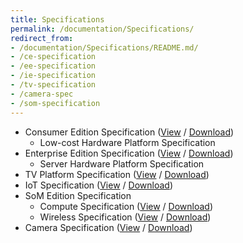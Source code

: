 ```yaml
---
title: Specifications
permalink: /documentation/Specifications/
redirect_from:
- /documentation/Specifications/README.md/
- /ce-specification
- /ee-specification
- /ie-specification
- /tv-specification
- /camera-spec
- /som-specification
---
```

- Consumer Edition Specification ([View](Specifications/96Boards-CE-Specification.pdf) / [Download](https://linaro.co/ce-specification))
   - Low-cost Hardware Platform Specification
- Enterprise Edition Specification ([View](/documentation/Specifications/96Boards-EE-Specification.pdf) / [Download](https://linaro.co/ee-specification))
   - Server Hardware Platform Specification
- TV Platform Specification ([View](/documentation/Specifications/96Boards-EE-TV-Platform-Specification.pdf) / [Download](https://linaro.co/tv-specification))
- IoT Specification ([View](/documentation/Specifications/96Boards-IE-Specification.pdf) / [Download](https://linaro.co/ie-specification))
- SoM Edition Specification
   - Compute Specification ([View](/documentation/Specifications/96Boards-SOM-Compute-Specification.pdf) / [Download](https://linaro.co/som-spec))
   - Wireless Specification ([View](/documentation/Specifications/96Boards-SOM-Wireless-Specification.pdf) / [Download](https://linaro.co/som-w-spec))
- Camera Specification
([View](/documentation/Specifications/Addenda/96BoardsCESpecification-CameraModuleInterfaceAddendum.pdf) / [Download](https://linaro.co/camera-spec))
